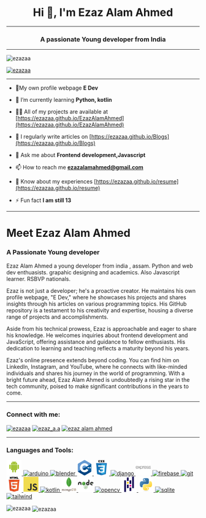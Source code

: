 <h1 align="center">Hi 👋, I'm Ezaz Alam Ahmed</h1>
<hr>

<h3 align="center">A passionate Young developer from India</h3>
<hr>

<p align="left" margin="25px" margin-left="50%" > <img src="https://komarev.com/ghpvc/?username=ezazaa&label=Profile%20views&color=0e75b6&style=flat" alt="ezazaa" /> </p>

<p align="left"> <a href="https://github.com/ryo-ma/github-profile-trophy"><img src="https://github-profile-trophy.vercel.app/?username=ezazaa" alt="ezazaa" /></a> </p>
<hr>

- 💼My own profile webpage **E Dev**

- 🌱 I’m currently learning **Python, kotlin**

- 👨‍💻 All of my projects are available at [https://ezazaa.github.io/EzazAlamAhmed](https://ezazaa.github.io/EzazAlamAhmed)

- 📝 I regularly write articles on [https://ezazaa.github.io/Blogs](https://ezazaa.github.io/Blogs)

- 💬 Ask me about **Frontend development,Javascript**

- 📫 How to reach me **ezazalamahmed@gmail.com**

- 📄 Know about my experiences [https://ezazaa.github.io/resume](https://ezazaa.github.io/resume)

- ⚡ Fun fact **I am still 13**
<hr>
 <h1>Meet Ezaz Alam Ahmed</h1>
  <h3>A Passionate Young developer </h3>
  <p>
   Ezaz Alam Ahmed a young developer from india , assam. Python and web dev enthuasists. grapahic designing and academics. Also Javascript learner. RSBVP nationals.
  </p>
  <p>
    Ezaz is not just a developer; he's a proactive creator. He maintains his own profile webpage, "E Dev," where he showcases his projects and shares insights through his articles on various programming topics. His GitHub repository is a testament to his creativity and expertise, housing a diverse range of projects and accomplishments.
  </p>
  <p>
    Aside from his technical prowess, Ezaz is approachable and eager to share his knowledge. He welcomes inquiries about frontend development and JavaScript, offering assistance and guidance to fellow enthusiasts. His dedication to learning and teaching reflects a maturity beyond his years.
  </p>
  <p>
    Ezaz's online presence extends beyond coding. You can find him on LinkedIn, Instagram, and YouTube, where he connects with like-minded individuals and shares his journey in the world of programming. With a bright future ahead, Ezaz Alam Ahmed is undoubtedly a rising star in the tech community, poised to make significant contributions in the years to come.
  </p>
<hr>
  
<h3 align="left">Connect with me:</h3>
<p align="left">
<a href="https://www.linkedin.com/in/ezaz-alam-ahmed-a6700a2b6/" target="blank"><img align="center" src="https://raw.githubusercontent.com/rahuldkjain/github-profile-readme-generator/master/src/images/icons/Social/linked-in-alt.svg" alt="ezazaa" height="30" width="40" /></a>
<a href="https://instagram.com/ezaz_a.a" target="blank"><img align="center" src="https://raw.githubusercontent.com/rahuldkjain/github-profile-readme-generator/master/src/images/icons/Social/instagram.svg" alt="ezaz_a.a" height="30" width="40" /></a>
<a href="https://www.youtube.com/c/ezaz alam ahmed" target="blank"><img align="center" src="https://raw.githubusercontent.com/rahuldkjain/github-profile-readme-generator/master/src/images/icons/Social/youtube.svg" alt="ezaz alam ahmed" height="30" width="40" /></a>
</p>
<hr>


<h3 align="left">Languages and Tools:</h3>
<p align="left"> <a href="https://developer.android.com" target="_blank" rel="noreferrer"> <img src="https://raw.githubusercontent.com/devicons/devicon/master/icons/android/android-original-wordmark.svg" alt="android" width="40" height="40"/> </a> <a href="https://www.arduino.cc/" target="_blank" rel="noreferrer"> <img src="https://cdn.worldvectorlogo.com/logos/arduino-1.svg" alt="arduino" width="40" height="40"/> </a> <a href="https://www.blender.org/" target="_blank" rel="noreferrer"> <img src="https://download.blender.org/branding/community/blender_community_badge_white.svg" alt="blender" width="40" height="40"/> </a> <a href="https://www.w3schools.com/cpp/" target="_blank" rel="noreferrer"> <img src="https://raw.githubusercontent.com/devicons/devicon/master/icons/cplusplus/cplusplus-original.svg" alt="cplusplus" width="40" height="40"/> </a> <a href="https://www.w3schools.com/css/" target="_blank" rel="noreferrer"> <img src="https://raw.githubusercontent.com/devicons/devicon/master/icons/css3/css3-original-wordmark.svg" alt="css3" width="40" height="40"/> </a> <a href="https://www.djangoproject.com/" target="_blank" rel="noreferrer"> <img src="https://cdn.worldvectorlogo.com/logos/django.svg" alt="django" width="40" height="40"/> </a> <a href="https://expressjs.com" target="_blank" rel="noreferrer"> <img src="https://raw.githubusercontent.com/devicons/devicon/master/icons/express/express-original-wordmark.svg" alt="express" width="40" height="40"/> </a> <a href="https://firebase.google.com/" target="_blank" rel="noreferrer"> <img src="https://www.vectorlogo.zone/logos/firebase/firebase-icon.svg" alt="firebase" width="40" height="40"/> </a> <a href="https://git-scm.com/" target="_blank" rel="noreferrer"> <img src="https://www.vectorlogo.zone/logos/git-scm/git-scm-icon.svg" alt="git" width="40" height="40"/> </a> <a href="https://www.w3.org/html/" target="_blank" rel="noreferrer"> <img src="https://raw.githubusercontent.com/devicons/devicon/master/icons/html5/html5-original-wordmark.svg" alt="html5" width="40" height="40"/> </a> <a href="https://developer.mozilla.org/en-US/docs/Web/JavaScript" target="_blank" rel="noreferrer"> <img src="https://raw.githubusercontent.com/devicons/devicon/master/icons/javascript/javascript-original.svg" alt="javascript" width="40" height="40"/> </a> <a href="https://kotlinlang.org" target="_blank" rel="noreferrer"> <img src="https://www.vectorlogo.zone/logos/kotlinlang/kotlinlang-icon.svg" alt="kotlin" width="40" height="40"/> </a> <a href="https://www.mongodb.com/" target="_blank" rel="noreferrer"> <img src="https://raw.githubusercontent.com/devicons/devicon/master/icons/mongodb/mongodb-original-wordmark.svg" alt="mongodb" width="40" height="40"/> </a> <a href="https://nodejs.org" target="_blank" rel="noreferrer"> <img src="https://raw.githubusercontent.com/devicons/devicon/master/icons/nodejs/nodejs-original-wordmark.svg" alt="nodejs" width="40" height="40"/> </a> <a href="https://opencv.org/" target="_blank" rel="noreferrer"> <img src="https://www.vectorlogo.zone/logos/opencv/opencv-icon.svg" alt="opencv" width="40" height="40"/> </a> <a href="https://pandas.pydata.org/" target="_blank" rel="noreferrer"> <img src="https://raw.githubusercontent.com/devicons/devicon/2ae2a900d2f041da66e950e4d48052658d850630/icons/pandas/pandas-original.svg" alt="pandas" width="40" height="40"/> </a> <a href="https://www.python.org" target="_blank" rel="noreferrer"> <img src="https://raw.githubusercontent.com/devicons/devicon/master/icons/python/python-original.svg" alt="python" width="40" height="40"/> </a> <a href="https://www.sqlite.org/" target="_blank" rel="noreferrer"> <img src="https://www.vectorlogo.zone/logos/sqlite/sqlite-icon.svg" alt="sqlite" width="40" height="40"/> </a> <a href="https://tailwindcss.com/" target="_blank" rel="noreferrer"> <img src="https://www.vectorlogo.zone/logos/tailwindcss/tailwindcss-icon.svg" alt="tailwind" width="40" height="40"/> </a> </p>

<p><img align="left" src="https://github-readme-stats.vercel.app/api/top-langs?username=ezazaa&show_icons=true&locale=en&layout=compact" alt="ezazaa" /></p>

<p>&nbsp;<img align="center" src="https://github-readme-stats.vercel.app/api?username=ezazaa&show_icons=true&locale=en" alt="ezazaa" /></p>
